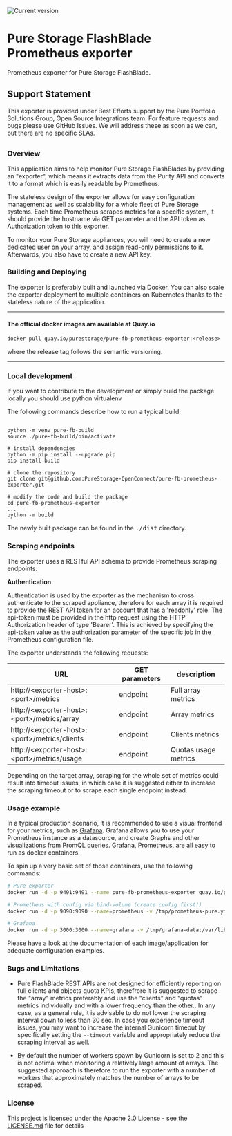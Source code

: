 ![Current version](https://img.shields.io/github/v/tag/PureStorage-OpenConnect/pure-fb-prometheus-exporter?label=current%20version)

# Pure Storage FlashBlade Prometheus exporter
Prometheus exporter for Pure Storage FlashBlade.

## Support Statement
This exporter is provided under Best Efforts support by the Pure Portfolio Solutions Group, Open Source Integrations team.
For feature requests and bugs please use GitHub Issues.
We will address these as soon as we can, but there are no specific SLAs.
##

### Overview

This application aims to help monitor Pure Storage FlashBlades by providing an "exporter", which means it extracts data from the Purity API and converts it to a format which is easily readable by Prometheus.

The stateless design of the exporter allows for easy configuration management as well as scalability for a whole fleet of Pure Storage systems. Each time Prometheus scrapes metrics for a specific system, it should provide the hostname via GET parameter and the API token as Authorization token to this exporter.

To monitor your Pure Storage appliances, you will need to create a new dedicated user on your array, and assign read-only permissions to it. Afterwards, you also have to create a new API key.


### Building and Deploying

The exporter is preferably built and launched via Docker. You can also scale the exporter deployment to multiple containers on Kubernetes thanks to the stateless nature of the application.

---

#### The official docker images are available at Quay.io

```shell
docker pull quay.io/purestorage/pure-fb-prometheus-exporter:<release>
```

where the release tag follows the semantic versioning.

---

### Local development
If you want to contribute to the development or simply build the package locally you should use python virtualenv

The following commands describe how to run a typical build:
```shell

python -m venv pure-fb-build
source ./pure-fb-build/bin/activate

# install dependencies
python -m pip install --upgrade pip
pip install build

# clone the repository
git clone git@github.com:PureStorage-OpenConnect/pure-fb-prometheus-exporter.git

# modify the code and build the package
cd pure-fb-prometheus-exporter
...
python -m build

```

The newly built package can be found in the <kbd>./dist</kbd> directory.

### Scraping endpoints

The exporter uses a RESTful API schema to provide Prometheus scraping endpoints.

**Authentication**

Authentication is used by the exporter as the mechanism to cross authenticate to the scraped appliance, therefore for each array it is required to provide the REST API token for an account that has a 'readonly' role. The api-token must be provided in the http request using the HTTP Authorization header of type 'Bearer'. This is achieved by specifying the api-token value as the authorization parameter of the specific job in the Prometheus configuration file.

The exporter understands the following requests:


URL | GET parameters | description
---|---|---
http://\<exporter-host\>:\<port\>/metrics | endpoint | Full array metrics
http://\<exporter-host\>:\<port\>/metrics/array | endpoint | Array metrics
http://\<exporter-host\>:\<port\>/metrics/clients | endpoint | Clients metrics
http://\<exporter-host\>:\<port\>/metrics/usage | endpoint | Quotas usage metrics


Depending on the target array, scraping for the whole set of metrics could result into timeout issues, in which case it is suggested either to increase the scraping timeout or to scrape each single endpoint instead.

### Usage example

In a typical production scenario, it is recommended to use a visual frontend for your metrics, such as [Grafana](https://github.com/grafana/grafana). Grafana allows you to use your Prometheus instance as a datasource, and create Graphs and other visualizations from PromQL queries. Grafana, Prometheus, are all easy to run as docker containers.

To spin up a very basic set of those containers, use the following commands:
```bash
# Pure exporter
docker run -d -p 9491:9491 --name pure-fb-prometheus-exporter quay.io/purestorage/pure-fb-prometheus-exporter:<version>

# Prometheus with config via bind-volume (create config first!)
docker run -d -p 9090:9090 --name=prometheus -v /tmp/prometheus-pure.yml:/etc/prometheus/prometheus.yml -v /tmp/prometheus-data:/prometheus prom/prometheus:latest

# Grafana
docker run -d -p 3000:3000 --name=grafana -v /tmp/grafana-data:/var/lib/grafana grafana/grafana
```
Please have a look at the documentation of each image/application for adequate configuration examples.


### Bugs and Limitations

* Pure FlashBlade REST APIs are not designed for efficiently reporting on full clients and objects quota KPIs, therefrore it is suggested to scrape the "array" metrics preferably and use the "clients" and "quotas" metrics individually and with a lower frequency than the other.. In any case, as a general rule, it is advisable to do not lower the scraping interval down to less than 30 sec. In case you experience timeout issues, you may want to increase the internal Gunicorn timeout by specifically setting the `--timeout` variable and appropriately reduce the scraping intervall as well.

* By default the number of workers spawn by Gunicorn is set to 2 and this is not optimal when monitoring a relatively large amount of arrays. The suggested approach is therefore to run the exporter with a number of workers that approximately matches the number of arrays to be scraped.


### License

This project is licensed under the Apache 2.0 License - see the [LICENSE.md](LICENSE.md) file for details
